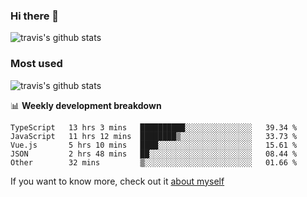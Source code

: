 ### Hi there 👋

<!--
**HondryTravis/HondryTravis** is a ✨ _special_ ✨ repository because its `README.md` (this file) appears on your GitHub profile.

Here are some ideas to get you started:

- 🔭 I’m currently working on ...
- 🌱 I’m currently learning ...
- 👯 I’m looking to collaborate on ...
- 🤔 I’m looking for help with ...
- 💬 Ask me about ...
- 📫 How to reach me: ...
- 😄 Pronouns: ...
- ⚡ Fun fact: ...
-->

![travis's github stats](https://github-readme-stats.vercel.app/api?username=HondryTravis&hide=stars)
### Most used
![travis's github stats](https://github-readme-stats.anuraghazra1.vercel.app/api/top-langs/?username=HondryTravis&layout=compact&hide_title=true)

📊 **Weekly development breakdown**

<!--START_SECTION:waka-->

```text
TypeScript   13 hrs 3 mins   ██████████░░░░░░░░░░░░░░░   39.34 %
JavaScript   11 hrs 12 mins  ████████▒░░░░░░░░░░░░░░░░   33.73 %
Vue.js       5 hrs 10 mins   ████░░░░░░░░░░░░░░░░░░░░░   15.61 %
JSON         2 hrs 48 mins   ██░░░░░░░░░░░░░░░░░░░░░░░   08.44 %
Other        32 mins         ▒░░░░░░░░░░░░░░░░░░░░░░░░   01.66 %
```

<!--END_SECTION:waka-->

If you want to know more, check out it [about myself](https://hondrytravis.github.io/)
